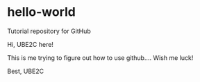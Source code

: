 # hello-world
Tutorial repository for GitHub

Hi, UBE2C here!

This is me trying to figure out how to use github....
Wish me luck!

Best,
UBE2C

